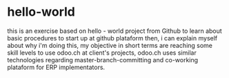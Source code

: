 # hello-world
this is an exercise based on hello - world project from Github to learn about basic procedures to start up at github plataform
then, i can explain myself about why i'm doing this, my objective in short terms are reaching some skill levels to use odoo.ch at client's projects, odoo.ch uses similar technologies regarding master-branch-committing and co-working plataform for ERP implementators.
